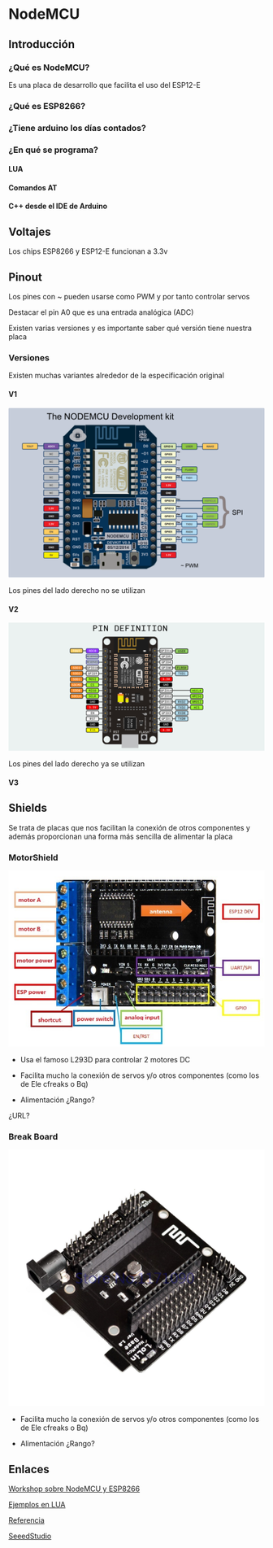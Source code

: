 # NodeMCU

## Introducción

### ¿Qué es NodeMCU?

Es una placa de desarrollo que facilita el uso del ESP12-E

### ¿Qué es ESP8266?

### ¿Tiene arduino los días contados?

### ¿En qué se programa?

#### LUA

#### Comandos AT

#### C++ desde el IDE de Arduino

## Voltajes

Los chips ESP8266 y ESP12-E funcionan a 3.3v

## Pinout

Los pines con ~ pueden usarse como PWM y por tanto controlar servos

Destacar el pin A0 que es una entrada analógica (ADC)

Existen varias versiones y es importante saber qué versión tiene nuestra placa



### Versiones

Existen muchas variantes alrededor de la especificación original

#### V1

![ images/Node-MCU-Pin-Out-Diagram1.png]( ./images/Node-MCU-Pin-Out-Diagram1.png)

Los pines del lado derecho no se utilizan

#### V2

![images/esp_layout.png](./images/esp_layout.png)

Los pines del lado derecho ya se utilizan

#### V3


## Shields

Se trata de placas que nos facilitan la conexión de otros componentes y además proporcionan una forma más sencilla de alimentar la placa

### MotorShield

![motorshield](./images/NodeMcuMotorshield.jpg)

* Usa el famoso L293D para controlar 2 motores DC

* Facilita mucho la conexión de servos y/o otros componentes (como los de Ele cfreaks o Bq)

* Alimentación ¿Rango?

¿URL?

### Break Board

![images/NodeMCUBreakBoard.jpg](./images/NodeMCUBreakBoard.jpg)

* Facilita mucho la conexión de servos y/o otros componentes (como los de Ele cfreaks o Bq)

* Alimentación ¿Rango?


## Enlaces

[Workshop sobre NodeMCU y ESP8266](https://github.com/geekscape/nodemcu_esp8266/tree/master/workshop_1)

[Ejemplos en LUA](https://github.com/geekscape/nodemcu_esp8266/tree/master/examples)

[Referencia](https://github.com/geekscape/nodemcu_esp8266)

[SeeedStudio](http://www.seeedstudio.com/recipe/245-control-electrical-devices-from-your-web-browser.html?utm_source=EDM&utm_medium=EDM&utm_campaign=EDM20150531)
